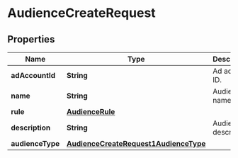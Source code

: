 

# AudienceCreateRequest


## Properties

Name | Type | Description | Notes
------------ | ------------- | ------------- | -------------
**adAccountId** | **String** | Ad account ID. |  [optional]
**name** | **String** | Audience name. | 
**rule** | [**AudienceRule**](AudienceRule.md) |  | 
**description** | **String** | Audience description. |  [optional]
**audienceType** | [**AudienceCreateRequest1AudienceType**](AudienceCreateRequest1AudienceType.md) |  | 



